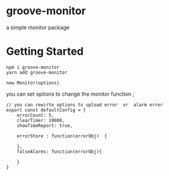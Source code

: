 # groove-monitor 
a simple monitor package 

# Getting Started
```
npm i groove-monitor
yarn add groove-monitor
```

```
new Monitor(options)
```

you can set options to change the monitor function ;

```
// you can rewirte options to upload error  or  alarm error
export const defaultConfig = {
    errorCount: 5,
    clearTimer: 10000,
    showTimeReport: true,
    
    errorStore : function(errorObj)  {
        
    },
    falseAlarms: function(errorObj){
        
    }
}
```